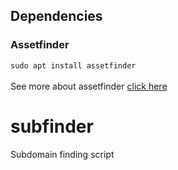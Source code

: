 ## Dependencies
### Assetfinder
`sudo apt install assetfinder` <br> <br>
See more about assetfinder [click here](https://www.kali.org/tools/assetfinder/)
# subfinder
Subdomain finding script
